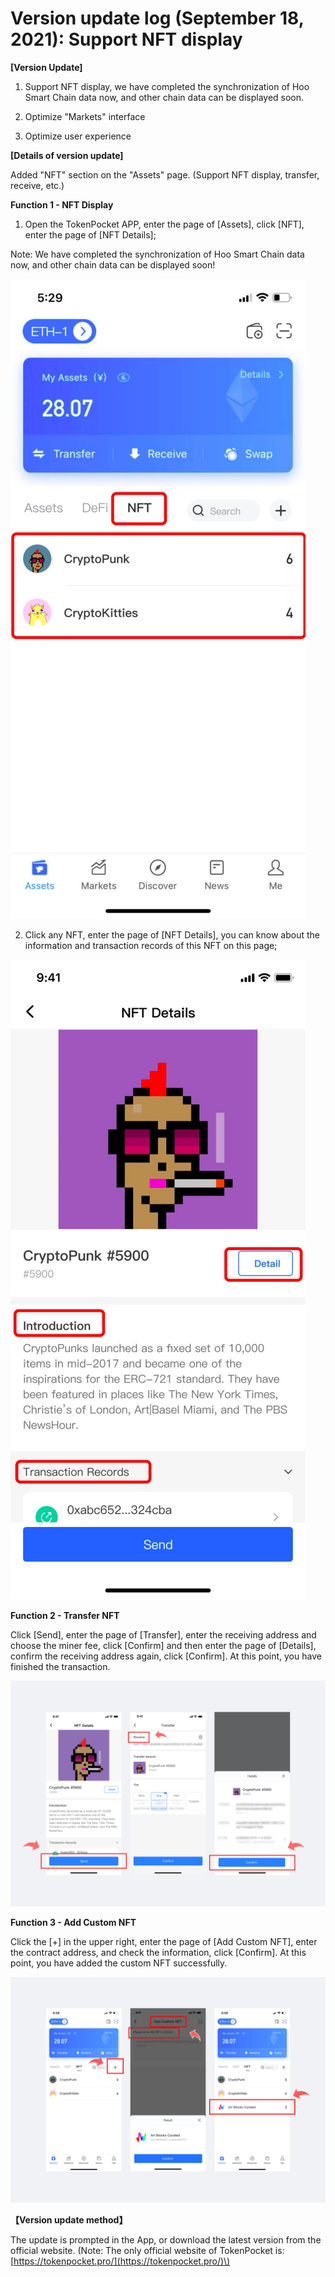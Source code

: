 # Version update log \(September 18, 2021\): Support NFT display

**\[Version Update\]**

1. Support NFT display, we have completed the synchronization of Hoo Smart Chain data now, and other chain data can be displayed soon.

2. Optimize "Markets" interface

3. Optimize user experience

**\[Details of version update\]**

Added "NFT" section on the "Assets" page. \(Support NFT display, transfer, receive, etc.\)

**Function 1 - NFT Display**

1. Open the TokenPocket APP, enter the page of \[Assets\], click \[NFT\], enter the page of \[NFT Details\];

Note: We have completed the synchronization of Hoo Smart Chain data now, and other chain data can be displayed soon!

![](../../.gitbook/assets/image%20%2838%29.png)

2. Click any NFT, enter the page of \[NFT Details\], you can know about the information and transaction records of this NFT on this page;

![](../../.gitbook/assets/image%20%2836%29.png)

**Function 2 - Transfer NFT**

Click \[Send\], enter the page of \[Transfer\], enter the receiving address and choose the miner fee, click \[Confirm\] and then enter the page of \[Details\], confirm the receiving address again, click \[Confirm\]. At this point, you have finished the transaction.

![](../../.gitbook/assets/ying-wen-.png)

**Function 3 - Add Custom NFT**

Click the \[+\] in the upper right, enter the page of \[Add Custom NFT\], enter the contract address, and check the information, click \[Confirm\]. At this point, you have added the custom NFT successfully.

![](../../.gitbook/assets/image%20%2837%29.png)

**【Version update method】‌**

The update is prompted in the App, or download the latest version from the official website. \(Note: The only official website of TokenPocket is: [https://tokenpocket.pro/](https://tokenpocket.pro/)\)

